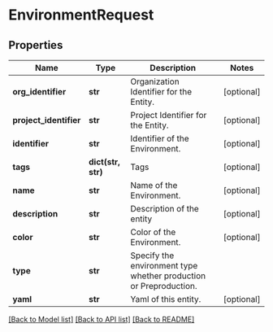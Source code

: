 # EnvironmentRequest

## Properties
Name | Type | Description | Notes
------------ | ------------- | ------------- | -------------
**org_identifier** | **str** | Organization Identifier for the Entity. | [optional] 
**project_identifier** | **str** | Project Identifier for the Entity. | [optional] 
**identifier** | **str** | Identifier of the Environment. | [optional] 
**tags** | **dict(str, str)** | Tags | [optional] 
**name** | **str** | Name of the Environment. | [optional] 
**description** | **str** | Description of the entity | [optional] 
**color** | **str** | Color of the Environment. | [optional] 
**type** | **str** | Specify the environment type whether production or Preproduction.  | 
**yaml** | **str** | Yaml of this entity. | [optional] 

[[Back to Model list]](../README.md#documentation-for-models) [[Back to API list]](../README.md#documentation-for-api-endpoints) [[Back to README]](../README.md)


